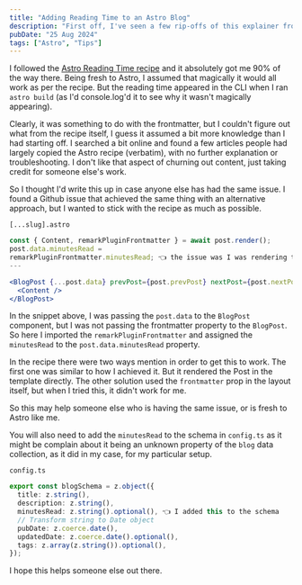 ```yaml
---
title: "Adding Reading Time to an Astro Blog"
description: "First off, I've seen a few rip-offs of this explainer from the recipes section of the Astro site, and this isn't a verbatim copy of that. Their solution didn't work out of the box for me, so I had to tweak it a bit."
pubDate: "25 Aug 2024"
tags: ["Astro", "Tips"]
---
```


I followed the [Astro Reading Time recipe](https://docs.astro.build/en/recipes/reading-time/) and it absolutely got me 90% of the way there. Being fresh to Astro, I assumed that magically it would all work as per the recipe. But the reading time appeared in the CLI when I ran `astro build` (as I'd console.log'd it to see why it wasn't magically appearing).

Clearly, it was something to do with the frontmatter, but I couldn't figure out what from the recipe itself, I guess it assumed a bit more knowledge than I had starting off. I searched a bit online and found a few articles people had largely copied the Astro recipe (verbatim), with no further explanation or troubleshooting. I don't like that aspect of churning out content, just taking credit for someone else's work.

So I thought I'd write this up in case anyone else has had the same issue. I found a Github issue that achieved the same thing with an alternative approach, but I wanted to stick with the recipe as much as possible.

`[...slug].astro`

```jsx
const { Content, remarkPluginFrontmatter } = await post.render();
post.data.minutesRead =
remarkPluginFrontmatter.minutesRead; 👈 the issue was I was rendering the post via a Layout
---

<BlogPost {...post.data} prevPost={post.prevPost} nextPost={post.nextPost}>
  <Content />
</BlogPost>
```

In the snippet above, I was passing the `post.data` to the `BlogPost` component, but I was not passing the frontmatter property to the `BlogPost`. So here I imported the `remarkPluginFrontmatter` and assigned the `minutesRead` to the `post.data.minutesRead` property.

In the recipe there were two ways mention in order to get this to work. The first one was similar to how I achieved it. But it rendered the Post in the template directly. The other solution used the `frontmatter` prop in the layout itself, but when I tried this, it didn't work for me.

So this may help someone else who is having the same issue, or is fresh to Astro like me.

You will also need to add the `minutesRead` to the schema in `config.ts` as it might be complain about it being an unknown property of the `blog` data collection, as it did in my case, for my particular setup.

`config.ts`

```ts
export const blogSchema = z.object({
  title: z.string(),
  description: z.string(),
  minutesRead: z.string().optional(), 👈 I added this to the schema
  // Transform string to Date object
  pubDate: z.coerce.date(),
  updatedDate: z.coerce.date().optional(),
  tags: z.array(z.string()).optional(),
});
```

I hope this helps someone else out there.
